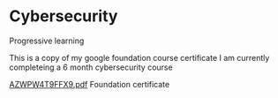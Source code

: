 # Cybersecurity
Progressive learning

This is a copy of my google foundation course certificate I am currently completeing a 6 month cybersecurity course

[AZWPW4T9FFX9.pdf](https://github.com/user-attachments/files/15536411/AZWPW4T9FFX9.pdf) Foundation certificate
